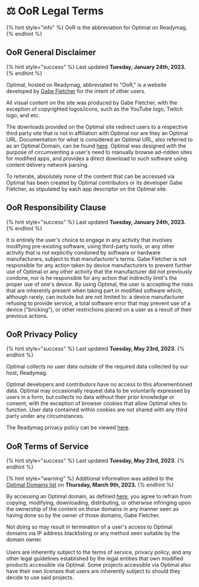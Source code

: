 # ⚖ OoR Legal Terms

{% hint style="info" %}
OoR is the abbreviation for Optimal on Readymag.
{% endhint %}

## OoR General Disclaimer

{% hint style="success" %}
Last updated **Tuesday, January 24th, 2023.**&#x20;
{% endhint %}

Optimal, hosted on Readymag, abbreviated to "OoR," is a website developed by [Gabe Fletcher](https://dub.sh/gabe) for the intent of other users.&#x20;

All visual content on the site was produced by Gabe Fletcher, with the exception of copyrighted logos/icons, such as the YouTube logo, Twitch logo, and etc.&#x20;

The downloads provided on the Optimal site redirect users to a respective third party site that is not in affiliation with Optimal nor are they an Optimal URL. Documentation for what is considered an Optimal URL, also referred to as an Optimal Domain, can be found [here](oor-site-structure.md#subdomains-and-redirects-chart). Optimal was designed with the purpose of circumventing a user's need to manually browse ad-ridden sites for modified apps, and provides a direct download to such software using content delivery network parsing.&#x20;

To reiterate, absolutely none of the content that can be accessed via Optimal has been created by Optimal contributors or its developer Gabe Fletcher, as stipulated by each app descriptor on the Optimal site.&#x20;

## OoR Responsibility Clause

{% hint style="success" %}
Last updated **Tuesday, January 24th, 2023.**
{% endhint %}

It is entirely the user's choice to engage in any activity that involves modifying pre-existing software, using third-party tools, or any other activity that is not explicitly condoned by software or hardware manufacturers, subject to that manufacturer's terms. Gabe Fletcher is not responsible for any action taken by device manufacturers to prevent further use of Optimal or any other activity that the manufacturer did not previously condone, nor is he responsible for any action that indirectly limit's the proper use of one's device. By using Optimal, the user is accepting the risks that are inherently present when taking part in modified software which, although rarely, can include but are not limited to: a device manufacturer refusing to provide service, a total software error that may prevent use of a device ("bricking"), or other restrictions placed on a user as a result of their previous actions.

## OoR Privacy Policy&#x20;

{% hint style="success" %}
Last updated **Tuesday, May 23rd, 2023.**&#x20;
{% endhint %}

Optimal collects no user data outside of the required data collected by our host, Readymag.&#x20;

Optimal developers and contributors have no access to this aforementioned data. Optimal may occasionally request data to be voluntarily expressed by users in a form, but collects no data without their prior knowledge or consent, with the exception of browser cookies that allow Optimal sites to function. User data contained within cookies are not shared with any third party under any circumstances.

The Readymag privacy policy can be viewed [here](https://forum.readymag.com/privacy).&#x20;

## OoR Terms of Service

{% hint style="success" %}
Last updated **Tuesday, May 23rd, 2023.**&#x20;
{% endhint %}

{% hint style="warning" %}
Additional information was added to the [Optimal Domains list](https://optimaldocs.gitbook.io/optimal-docs-v3/documentation/optimal-on-readymag/oor-site-structure#subdomains-and-redirects-chart) on **Thursday, March 9th, 2023.**
{% endhint %}

By accessing an Optimal domain, as defined [here](oor-site-structure.md#subdomains-and-redirects-chart), you agree to refrain from copying, modifying, downloading, distributing, or otherwise infringing upon the ownership of the content on those domains in any manner seen as having done so by the owner of those domains, Gabe Fletcher.

Not doing so may result in termination of a user's access to Optimal domains via IP address blacklisting or any method seen suitable by the domain owner. \
\
Users are inherently subject to the terms of service, privacy policy, and any other legal guidelines established by the legal entities that own modified products accessible via Optimal. Some projects accessible via Optimal also have their own licenses that users are inherently subject to should they decide to use said projects.&#x20;
